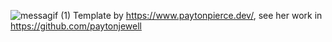 ![messagif (1)](https://user-images.githubusercontent.com/42620494/182782405-a304eabd-0b2e-4ab6-8677-c3616583b043.gif)
Template by https://www.paytonpierce.dev/, see her work in https://github.com/paytonjewell